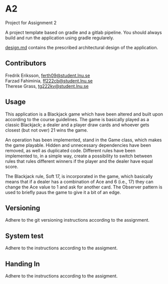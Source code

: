 # A2

Project for Assignment 2

A project template based on gradle and a gitlab pipeline. You should always build and run the application using gradle regularely.

[design.md](design.md) contains the prescribed architectural design of the application.

## Contributors

Fredrik Eriksson, ferth09@student.lnu.se <br> 
Farzad Fahiminia, ff222cb@student.lnu.se <br> 
Therese Grass, tg222kv@student.lnu.se

## Usage

This application is a Blackjack game which have been altered and built upon according to the course guidelines. The game is basically played as a classic Blackjack; a dealer and a player draw cards and whoever gets closest (but not over) 21 wins the game. 

An operation has been implemented, stand in the Game class, which makes the game playable. Hidden and unnecessary dependencies have been removed, as well as duplicated code. Different rules have been implemented to, in a simple way, create a possibility to switch between rules that rules different winners if the player and the dealer have equal score. 

The Blackjack rule, Soft 17, is incorporated in the game, which basically means that if a dealer has a combination of Ace and 6 (i.e., 17) they can change the Ace value to 1 and ask for another card. The Observer pattern is used to briefly paus the game to give it a bit of an edge.

## Versioning

Adhere to the git versioning instructions according to the assignment.

## System test

Adhere to the instructions according to the assigment.

## Handing In

Adhere to the instructions according to the assigment.